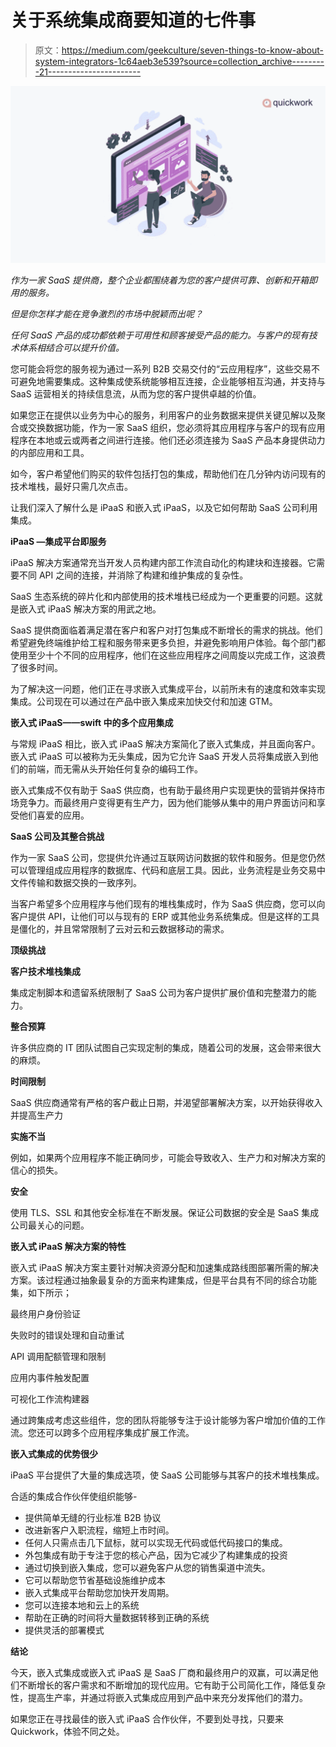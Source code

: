 # 关于系统集成商要知道的七件事

> 原文：<https://medium.com/geekculture/seven-things-to-know-about-system-integrators-1c64aeb3e539?source=collection_archive---------21----------------------->

![](img/7c6983a8b26b987124d273337ec3c444.png)

*作为一家 SaaS 提供商，整个企业都围绕着为您的客户提供可靠、创新和开箱即用的服务。*

*但是你怎样才能在竞争激烈的市场中脱颖而出呢？*

*任何 SaaS 产品的成功都依赖于可用性和顾客接受产品的能力。与客户的现有技术体系相结合可以提升价值。*

您可能会将您的服务视为通过一系列 B2B 交易交付的“云应用程序”，这些交易不可避免地需要集成。这种集成使系统能够相互连接，企业能够相互沟通，并支持与 SaaS 运营相关的持续信息流，从而为您的客户提供卓越的价值。

如果您正在提供以业务为中心的服务，利用客户的业务数据来提供关键见解以及聚合或交换数据功能，作为一家 SaaS 组织，您必须将其应用程序与客户的现有应用程序在本地或云或两者之间进行连接。他们还必须连接为 SaaS 产品本身提供动力的内部应用和工具。

如今，客户希望他们购买的软件包括打包的集成，帮助他们在几分钟内访问现有的技术堆栈，最好只需几次点击。

让我们深入了解什么是 iPaaS 和嵌入式 iPaaS，以及它如何帮助 SaaS 公司利用集成。

**iPaaS —集成平台即服务**

iPaaS 解决方案通常充当开发人员构建内部工作流自动化的构建块和连接器。它需要不同 API 之间的连接，并消除了构建和维护集成的复杂性。

SaaS 生态系统的碎片化和内部使用的技术堆栈已经成为一个更重要的问题。这就是嵌入式 iPaaS 解决方案的用武之地。

SaaS 提供商面临着满足潜在客户和客户对打包集成不断增长的需求的挑战。他们希望避免终端维护给工程和服务带来更多负担，并避免影响用户体验。每个部门都使用至少十个不同的应用程序，他们在这些应用程序之间周旋以完成工作，这浪费了很多时间。

为了解决这一问题，他们正在寻求嵌入式集成平台，以前所未有的速度和效率实现集成。公司现在可以通过在产品中嵌入集成来加快交付和加速 GTM。

**嵌入式 iPaaS——swift 中的多个应用集成**

与常规 iPaaS 相比，嵌入式 iPaaS 解决方案简化了嵌入式集成，并且面向客户。嵌入式 iPaaS 可以被称为无头集成，因为它允许 SaaS 开发人员将集成嵌入到他们的前端，而无需从头开始任何复杂的编码工作。

嵌入式集成不仅有助于 SaaS 供应商，也有助于最终用户实现更快的营销并保持市场竞争力。而最终用户变得更有生产力，因为他们能够从集中的用户界面访问和享受他们喜爱的应用。

**SaaS 公司及其整合挑战**

作为一家 SaaS 公司，您提供允许通过互联网访问数据的软件和服务。但是您仍然可以管理组成应用程序的数据库、代码和底层工具。因此，业务流程是业务交易中文件传输和数据交换的一致序列。

当客户希望多个应用程序与他们现有的堆栈集成时，作为 SaaS 供应商，您可以向客户提供 API，让他们可以与现有的 ERP 或其他业务系统集成。但是这样的工具是僵化的，并且常常限制了云对云和云数据移动的需求。

**顶级挑战**

**客户技术堆栈集成**

集成定制脚本和遗留系统限制了 SaaS 公司为客户提供扩展价值和完整潜力的能力。

**整合预算**

许多供应商的 IT 团队试图自己实现定制的集成，随着公司的发展，这会带来很大的麻烦。

**时间限制**

SaaS 供应商通常有严格的客户截止日期，并渴望部署解决方案，以开始获得收入并提高生产力

**实施不当**

例如，如果两个应用程序不能正确同步，可能会导致收入、生产力和对解决方案的信心的损失。

**安全**

使用 TLS、SSL 和其他安全标准在不断发展。保证公司数据的安全是 SaaS 集成公司最关心的问题。

**嵌入式 iPaaS 解决方案的特性**

嵌入式 iPaaS 解决方案主要针对解决资源分配和加速集成路线图部署所需的解决方案。该过程通过抽象最复杂的方面来构建集成，但是平台具有不同的综合功能集，如下所示；

最终用户身份验证

失败时的错误处理和自动重试

API 调用配额管理和限制

应用内事件触发配置

可视化工作流构建器

通过跨集成考虑这些组件，您的团队将能够专注于设计能够为客户增加价值的工作流。您还可以跨多个应用程序集成扩展工作流。

**嵌入式集成的优势很少**

iPaaS 平台提供了大量的集成选项，使 SaaS 公司能够与其客户的技术堆栈集成。

合适的集成合作伙伴使组织能够-

*   提供简单无缝的行业标准 B2B 协议
*   改进新客户入职流程，缩短上市时间。
*   任何人只需点击几下鼠标，就可以实现无代码或低代码接口的集成。
*   外包集成有助于专注于您的核心产品，因为它减少了构建集成的投资
*   通过切换到嵌入集成，您可以避免客户从您的销售渠道中流失。
*   它可以帮助您节省基础设施维护成本
*   嵌入式集成平台帮助您加快开发周期。
*   您可以连接本地和云上的系统
*   帮助在正确的时间将大量数据转移到正确的系统
*   提供灵活的部署模式

**结论**

今天，嵌入式集成或嵌入式 iPaaS 是 SaaS 厂商和最终用户的双赢，可以满足他们不断增长的客户需求和不断增加的现代应用。它有助于公司简化工作，降低复杂性，提高生产率，并通过将嵌入式集成应用到产品中来充分发挥他们的潜力。

如果您正在寻找最佳的嵌入式 iPaaS 合作伙伴，不要到处寻找，只要来 Quickwork，体验不同之处。